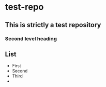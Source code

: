 test-repo
=========

## This is strictly a test repository

### Second level heading

## List
* First
* Second
* Third
*
